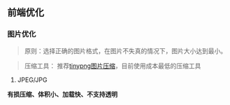 ## 前端优化

### 图片优化

> 原则：选择正确的图片格式，在图片不失真的情况下，图片大小达到最小。

> 压缩工具： 推荐[tinypng图片压缩](https://tinypng.com/)，目前使用成本最低的压缩工具

1. JPEG/JPG

**有损压缩、体积小、加载快、不支持透明**